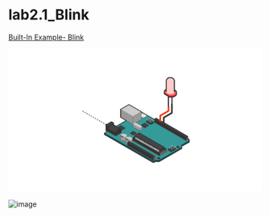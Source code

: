# lab2.1_Blink

[Built-In Example- Blink](https://www.arduino.cc/en/Tutorial/BuiltInExamples/Blink)

![gif](arduino-blink-half-second.gif)

![image](https://user-images.githubusercontent.com/33184844/111902246-c7fc6100-89f9-11eb-8bfb-235f8435d648.png)